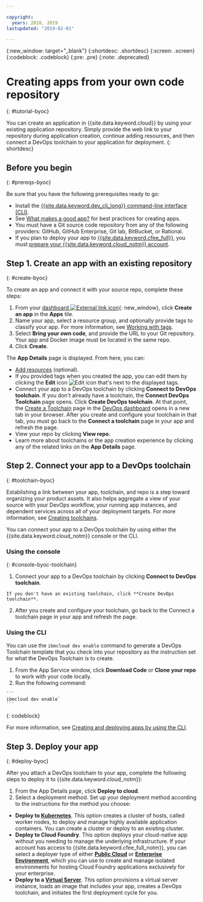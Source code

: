 ```yaml
---

copyright:
  years: 2018, 2019
lastupdated: "2019-02-01"

---
```


{:new_window: target="_blank"}
{:shortdesc: .shortdesc}
{:screen: .screen}
{:codeblock: .codeblock}
{:pre: .pre}
{:note: .deprecated}

# Creating apps from your own code repository
{: #tutorial-byoc}

You can create an application in {{site.data.keyword.cloud}} by using your existing application repository. Simply provide the web link to your repository during application creation, continue adding resources, and then connect a DevOps toolchain to your application for deployment.
{: shortdesc}

## Before you begin
{: #prereqs-byoc}

Be sure that you have the following prerequisites ready to go:

 * Install the [{{site.data.keyword.dev_cli_long}} command-line interface (CLI)](/docs/cli/index.html#overview).
 * See [What makes a good app?](/docs/apps/best-practice.html#best-practice) for best practices for creating apps.
 * You must have a Git source code repository from any of the following providers: GitHub, GitHub Enterprise, Git lab, BitBucket, or Rational.
 * If you plan to deploy your app to [{{site.data.keyword.cfee_full}}](/docs/cloud-foundry/index.html#about), you must [prepare your {{site.data.keyword.cloud_notm}} account](/docs/cloud-foundry/prepare-account.html#prepare).

## Step 1. Create an app with an existing repository
{: #create-byoc}

To create an app and connect it with your source repo, complete these steps:

1. From  your [dashboard ![External link icon](../../icons/launch-glyph.svg "External link icon")](https://{DomainName}){: new_window}, click **Create an app** in the **Apps** tile.
2. Name your app, select a resource group, and optionally provide tags to classify your app. For more information, see [Working with tags](/docs/resources/tagging_resources.html#tag).
3. Select **Bring your own code**, and provide the URL to your Git repository. Your app and Docker image must be located in the same repo.
4. Click **Create**.

The **App Details** page is displayed. From here, you can:
* [Add resources](/docs/apps/reqnsi.html#add-resource) (optional).
* If you provided tags when you created the app, you can edit them by clicking the **Edit** icon ![Edit icon](../../icons/edit-tagging.svg) that's next to the displayed tags.
* Connect your app to a DevOps toolchain by clicking **Connect to DevOps toolchain**. If you don't already have a toolchain, the **Connect DevOps Toolchain** page opens. Click **Create DevOps toolchain**. At that point, the [Create a Toolchain](https://{DomainName}/devops/create) page in the [DevOps dashboard](https://{DomainName}/devops/) opens in a new tab in your browser. After you create and configure your toolchain in that tab, you must go back to the **Connect a toolchain** page in your app and refresh the page.
* View your repo by clicking **View repo.**
* Learn more about toolchains or the app creation experience by clicking any of the related links on the **App Details** page.

## Step 2. Connect your app to a DevOps toolchain
{: #toolchain-byoc}

Establishing a link between your app, toolchain, and repo is a step toward organizing your product assets. It also helps aggregate a view of your source with your DevOps workflow, your running app instances, and dependent services across all of your deployment targets. For more information, see [Creating toolchains](/docs/services/ContinuousDelivery/toolchains_working.html#toolchains_getting_started).

You can connect your app to a DevOps toolchain by using either the {{site.data.keyword.cloud_notm}} console or the CLI.

### Using the console
{: #console-byoc-toolchain}

  1. Connect your app to a DevOps toolchain by clicking **Connect to DevOps toolchain**. 
  
    If you don't have an existing toolchain, click **Create DevOps toolchain**. 
    
  2. After you create and configure your toolchain, go back to the Connect a toolchain page in your app and refresh the page. 

### Using the CLI

You can use the `ibmcloud dev enable` command to generate a DevOps Toolchain template that you check into your repository as the instruction set for what the DevOps Toolchain is to create. 

  1. From the App Service window, click **Download Code** or **Clone your repo** to work with your code locally.
  2. Run the following command:
    
    ```
    ibmcloud dev enable`
    ```
   {: codeblock}

For more information, see [Creating and deploying apps by using the CLI](/docs/apps/create-deploy-cli.html#create-deploy-app-cli).

## Step 3. Deploy your app
{: #deploy-byoc}

After you attach a DevOps toolchain to your app, complete the following steps to deploy it to {{site.data.keyword.cloud_notm}}: 

1. From the App Details page, click **Deploy to cloud**.
2. Select a deployment method. Set up your deployment method according to the instructions for the method you choose:
  * **Deploy to [Kubernetes](/docs/apps/deploying/containers.html#containers)**. This option creates a cluster of hosts, called worker nodes, to deploy and manage highly available application containers. You can create a cluster or deploy to an existing cluster.
  * **Deploy to Cloud Foundry**. This option deploys your cloud-native app without you needing to manage the underlying infrastructure. If your account has access to {{site.data.keyword.cfee_full_notm}}, you can select a deployer type of either **[Public Cloud](/docs/cloud-foundry-public/about-cf.html#about-cf)** or **[Enterprise Environment](/docs/cloud-foundry-public/cfee.html#cfee)**, which you can use to create and manage isolated environments for hosting Cloud Foundry applications exclusively for your enterprise.
  * **Deploy to a [Virtual Server](/docs/apps/vsi-deploy.html#vsi-deploy)**. This option provisions a virtual server instance, loads an image that includes your app, creates a DevOps toolchain, and initiates the first deployment cycle for you.


